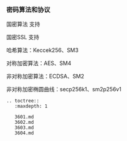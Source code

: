 ### 密码算法和协议	

国密算法 支持

国密SSL 支持

哈希算法：Keccek256、SM3

对称加密算法：AES、SM4

非对称加密算法：ECDSA、SM2

非对称加密椭圆曲线：secp256k1、sm2p256v1

```eval_rst
.. toctree::
   :maxdepth: 1

   3601.md
   3602.md
   3603.md
   3604.md
```
   